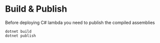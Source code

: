 # Build & Publish

Before deploying C# lambda you need to publish the compiled assemblies

```
dotnet build
dotnet publish
```